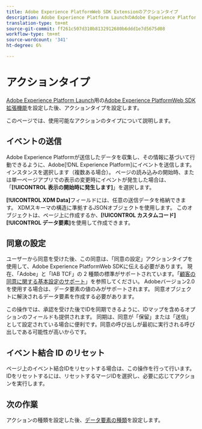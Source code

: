 ```yaml
---
title: Adobe Experience PlatformWeb SDK Extensionのアクションタイプ
description: Adobe Experience Platform LaunchのAdobe Experience PlatformWeb SDK Extensionが提供する様々なアクションタイプについて説明します。
translation-type: tm+mt
source-git-commit: ff261c507d310b8132912680b6ddd1e7d5675d08
workflow-type: tm+mt
source-wordcount: '341'
ht-degree: 6%

---
```



# アクションタイプ

[Adobe Experience Platform Launch](https://experienceleague.adobe.com/docs/launch.html)用の[Adobe Experience PlatformWeb SDK拡張機能](web-sdk-extension.md)を設定した後、アクションタイプを設定します。

このページでは、使用可能なアクションのタイプについて説明します。

## イベントの送信

Adobe Experience Platformが送信したデータを収集し、その情報に基づいて行動できるように、Adobe[!DNL Experience Platform]にイベントを送信します。 インスタンスを選択します（複数ある場合）。 ページの読み込みの開始時、または単一ページアプリでの表示の変更時にイベントが発生した場合は、「**[!UICONTROL 表示の開始時に発生します]**」を選択します。

**[!UICONTROL XDM Data]**&#x200B;フィールドには、任意の送信データを格納できます。 XDMスキーマの構造に準拠するJSONオブジェクトを使用します。 このオブジェクトは、ページ上に作成するか、**[!UICONTROL カスタムコード]** **[!UICONTROL データ要素]**&#x200B;を使用して作成できます。

## 同意の設定

ユーザーから同意を受けた後、この同意は、「同意の設定」アクションタイプを使用して、Adobe Experience PlatformWeb SDKに伝える必要があります。 現在、「Adobe」と「IAB TCF」の 2 種類の標準がサポートされています。「[顧客の同意に関する基本設定のサポート](../consent/supporting-consent.md)」を参照してください。 Adobeバージョン2.0を使用する場合は、データ要素の値のみがサポートされます。 同意オブジェクトに解決されるデータ要素を作成する必要があります。

この操作では、承認を受けた後でIDを同期できるように、IDマップを含めるオプションのフィールドも提供されます。 同期は、同意が「保留」または「送信」として設定されている場合に便利です。同意の呼び出しが最初に実行される呼び出しである可能性が高いからです。

## イベント結合 ID のリセット

ページ上のイベント結合IDをリセットする場合は、この操作を行って行います。 IDをリセットするには、リセットするマージIDを選択し、必要に応じてアクションを実行します。

## 次の作業

アクションの種類を設定した後、[データ要素の種類](data-element-types.md)を設定します。
